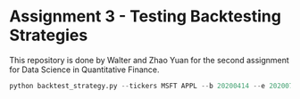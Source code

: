 # Assignment 3 - Testing Backtesting Strategies

This repository is done by Walter and Zhao Yuan for the second assignment for Data Science in Quantitative Finance.

```python
python backtest_strategy.py --tickers MSFT APPL --b 20200414 --e 20200718 --initial_aum 5000 --strategy_type R --days 10 --top_pct 100
```
